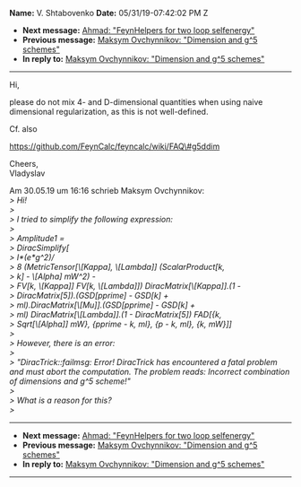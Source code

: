 **Name:** V. Shtabovenko
**Date:** 05/31/19-07:42:02 PM Z

  - **Next message:** [Ahmad: "FeynHelpers for two loop
    selfenergy"](1511.html)
  - **Previous message:** [Maksym Ovchynnikov: "Dimension and g^5
    schemes"](1509.html)
  - **In reply to:** [Maksym Ovchynnikov: "Dimension and g^5
    schemes"](1509.html)

-----

Hi,  

please do not mix 4- and D-dimensional quantities when using naive  
dimensional regularization, as this is not well-defined.  

Cf. also  

https://github.com/FeynCalc/feyncalc/wiki/FAQ\#g5ddim  

Cheers,  
Vladyslav  

Am 30.05.19 um 16:16 schrieb Maksym Ovchynnikov:  
*\> Hi\!*  
*\>*  
*\> I tried to simplify the following expression:*  
*\>*  
*\> Amplitude1 =*  
*\> DiracSimplify[*  
*\> I\*(e\*g^2)/*  
*\> 8 (MetricTensor[\\[Kappa], \\[Lambda]]
(ScalarProduct[k,*  
*\> k] - \\[Alpha] mW^2) -*  
*\> FV[k, \\[Kappa]] FV[k, \\[Lambda]])
DiracMatrix[\\[Kappa]].(1 -*  
*\> DiracMatrix[5]).(GSD[pprime] - GSD[k] +*  
*\> ml).DiracMatrix[\\[Mu]].(GSD[pprime] -
GSD[k] +*  
*\> ml) DiracMatrix[\\[Lambda]].(1 -
DiracMatrix[5]) FAD[{k,*  
*\> Sqrt[\\[Alpha]] mW}, {pprime - k, ml}, {p - k, ml},
{k, mW}]]*  
*\>*  
*\> However, there is an error:*  
*\>*  
*\> "DiracTrick::failmsg: Error\! DiracTrick has encountered a fatal
problem and must abort the computation. The problem reads: Incorrect
combination of dimensions and g^5 scheme\!"*  
*\>*  
*\> What is a reason for this?*  
*\>*  

-----

  - **Next message:** [Ahmad: "FeynHelpers for two loop
    selfenergy"](1511.html)
  - **Previous message:** [Maksym Ovchynnikov: "Dimension and g^5
    schemes"](1509.html)
  - **In reply to:** [Maksym Ovchynnikov: "Dimension and g^5
    schemes"](1509.html)

-----

